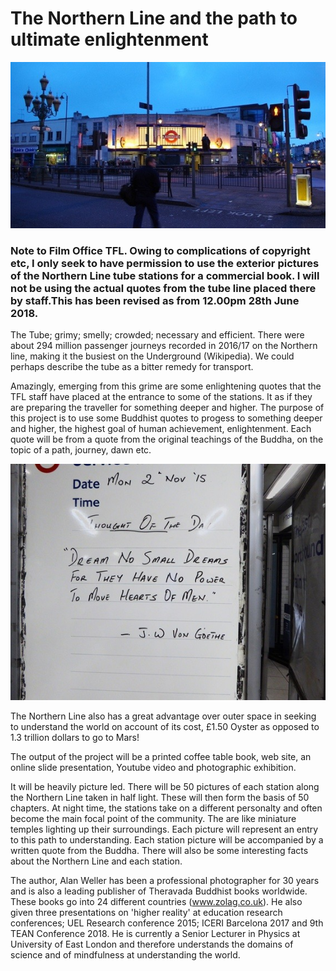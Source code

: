 # The Northern Line and the path to ultimate enlightenment

![Tooting Broadway](bec.jpeg)

### Note to Film Office TFL. Owing to complications of copyright etc, I only seek to have permission to use the exterior pictures of the Northern Line tube stations for a commercial book. I will not be using the actual quotes from the tube line placed there by staff.This has been revised as from 12.00pm 28th June 2018.

The Tube; grimy; smelly; crowded; necessary and efficient. There were about 294 million passenger journeys recorded in 2016/17 on the Northern line, making it the busiest on the Underground (Wikipedia). We could perhaps describe the tube as a bitter remedy for transport.

Amazingly, emerging from this grime are some enlightening quotes that the TFL staff have placed at the entrance to some of the stations. It as if they are preparing the traveller for something deeper and higher. The purpose of this project is to use some Buddhist quotes to progess to something deeper and higher, the highest goal of human achievement, enlightenment. Each quote will be from a quote from the original teachings of the Buddha, on the topic of a path, journey, dawn etc.

![Quote](dream.jpeg)

The Northern Line also has a great advantage over outer space in seeking to understand the world on account of its cost, £1.50 Oyster as opposed to 1.3 trillion dollars to go to Mars!

The output of the project will be a printed coffee table book, web site, an online slide presentation, Youtube video and  photographic exhibition. 

It will be heavily picture led. There will be 50 pictures of each station along the Northern Line taken in half light. These will then form the basis of 50 chapters. At night time, the stations take on a different personalty and often become the main focal point of the community. The are like miniature temples lighting up their surroundings. Each picture will represent an entry to this path to understanding. Each station picture will be accompanied by a written quote from the Buddha. There will also be some interesting facts about the Northern Line and each station.

The author, Alan Weller has been a professional photographer for 30 years and is also a leading publisher of Theravada Buddhist books worldwide. These books go into 24 different countries (www.zolag.co.uk). 
He also given three presentations on 'higher reality' at education research conferences; UEL Research conference 2015; ICERI Barcelona 2017 and 9th TEAN Conference 2018. He is currently a Senior Lecturer in Physics at University of East London and therefore understands the domains of science and of mindfulness at understanding the world.
